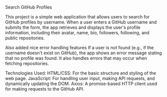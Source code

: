 Search GitHub Profiles

This project is a simple web application that allows users to search for GitHub profiles by username.
When a user enters a GitHub username and submits the form, the app retrieves and displays the user's profile information,
including their avatar, name, bio, followers, following, and public repositories.

Also added nice error handling features
If a user is not found (e.g., if the username doesn't exist on GitHub), the app shows an error message stating that no profile was found.
It also handles errors that may occur when fetching repositories.

Technologies Used:
HTML/CSS: For the basic structure and styling of the web page.
JavaScript: For handling user input, making API requests, and dynamically updating the DOM.
Axios: A promise-based HTTP client used for making requests to the GitHub API.
